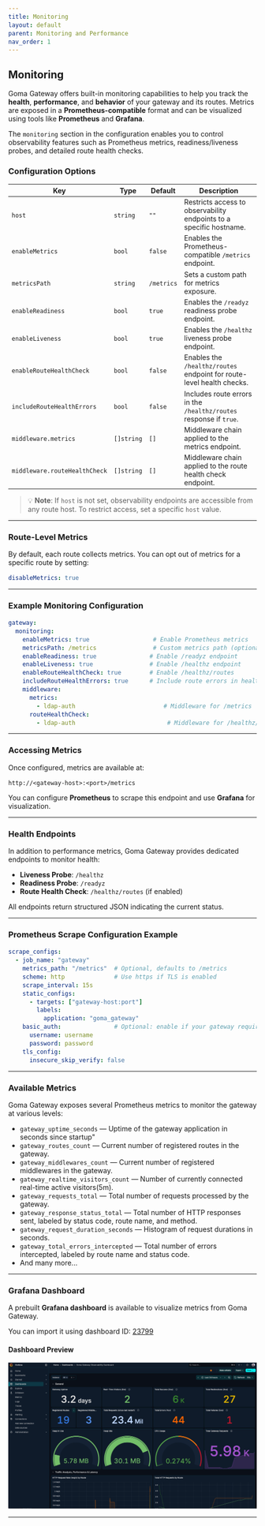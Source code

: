 ```yaml
---
title: Monitoring
layout: default
parent: Monitoring and Performance
nav_order: 1
---
```



## Monitoring

Goma Gateway offers built-in monitoring capabilities to help you track the **health**, **performance**, and **behavior** of your gateway and its routes. Metrics are exposed in a **Prometheus-compatible** format and can be visualized using tools like **Prometheus** and **Grafana**.

The `monitoring` section in the configuration enables you to control observability features such as Prometheus metrics, readiness/liveness probes, and detailed route health checks.


### Configuration Options

| Key                           | Type       | Default    | Description                                                           |
|-------------------------------|------------|------------|-----------------------------------------------------------------------|
| `host`                        | `string`   | `""`       | Restricts access to observability endpoints to a specific hostname.   |
| `enableMetrics`               | `bool`     | `false`    | Enables the Prometheus-compatible `/metrics` endpoint.                |
| `metricsPath`                 | `string`   | `/metrics` | Sets a custom path for metrics exposure.                              |
| `enableReadiness`             | `bool`     | `true`     | Enables the `/readyz` readiness probe endpoint.                       |
| `enableLiveness`              | `bool`     | `true`     | Enables the `/healthz` liveness probe endpoint.                       |
| `enableRouteHealthCheck`      | `bool`     | `false`    | Enables the `/healthz/routes` endpoint for route-level health checks. |
| `includeRouteHealthErrors`    | `bool`     | `false`    | Includes route errors in the `/healthz/routes` response if `true`.    |
| `middleware.metrics`          | `[]string` | `[]`       | Middleware chain applied to the metrics endpoint.                     |
| `middleware.routeHealthCheck` | `[]string` | `[]`       | Middleware chain applied to the route health check endpoint.          |


> 💡 **Note**: If `host` is not set, observability endpoints are accessible from any route host. To restrict access, set a specific `host` value.


---

### Route-Level Metrics

By default, each route collects metrics. You can opt out of metrics for a specific route by setting:

```yaml
disableMetrics: true
```

---

### Example Monitoring Configuration

```yaml
gateway:
  monitoring:
    enableMetrics: true                  # Enable Prometheus metrics
    metricsPath: /metrics                # Custom metrics path (optional)
    enableReadiness: true               # Enable /readyz endpoint
    enableLiveness: true                # Enable /healthz endpoint
    enableRouteHealthCheck: true        # Enable /healthz/routes
    includeRouteHealthErrors: true      # Include route errors in health checks
    middleware:
      metrics:
        - ldap-auth                         # Middleware for /metrics
      routeHealthCheck:
        - ldap-auth                          # Middleware for /healthz/routes
```

---

### Accessing Metrics

Once configured, metrics are available at:

```
http://<gateway-host>:<port>/metrics
```

You can configure **Prometheus** to scrape this endpoint and use **Grafana** for visualization.

---

### Health Endpoints

In addition to performance metrics, Goma Gateway provides dedicated endpoints to monitor health:

* **Liveness Probe**: `/healthz`
* **Readiness Probe**: `/readyz`
* **Route Health Check**: `/healthz/routes` (if enabled)

All endpoints return structured JSON indicating the current status.

---

### Prometheus Scrape Configuration Example

```yaml
scrape_configs:
  - job_name: "gateway"
    metrics_path: "/metrics"  # Optional, defaults to /metrics
    scheme: http              # Use https if TLS is enabled
    scrape_interval: 15s
    static_configs:
      - targets: ["gateway-host:port"]
        labels:
          application: "goma_gateway"
    basic_auth:               # Optional: enable if your gateway requires authentication
      username: username
      password: password
    tls_config:
      insecure_skip_verify: false
```

---

### Available Metrics

Goma Gateway exposes several Prometheus metrics to monitor the gateway at various levels:

* `gateway_uptime_seconds` — Uptime of the gateway application in seconds since startup"
* `gateway_routes_count` — Current number of registered routes in the gateway.
* `gateway_middlewares_count` — Current number of registered middlewares in the gateway.
* `gateway_realtime_visitors_count` — Number of currently connected real-time active visitors(5m).
* `gateway_requests_total` — Total number of requests processed by the gateway.
* `gateway_response_status_total` — Total number of HTTP responses sent, labeled by status code, route name, and method.
* `gateway_request_duration_seconds` — Histogram of request durations in seconds.
* `gateway_total_errors_intercepted` — Total number of errors intercepted, labeled by route name and status code.
* And many more...

---

### Grafana Dashboard

A prebuilt **Grafana dashboard** is available to visualize metrics from Goma Gateway.

You can import it using dashboard ID: [23799](https://grafana.com/grafana/dashboards/23799)

#### Dashboard Preview

![Goma Gateway Grafana Dashboard](https://raw.githubusercontent.com/jkaninda/goma-gateway/main/docs/images/goma_gateway_observability_dashboard-23799.png)

---
